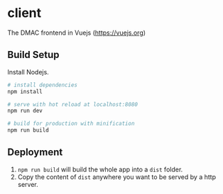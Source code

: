 # client

The DMAC frontend in Vuejs (https://vuejs.org)

## Build Setup
Install Nodejs.

``` bash
# install dependencies
npm install

# serve with hot reload at localhost:8080
npm run dev

# build for production with minification
npm run build

```

## Deployment
1. `npm run build` will build the whole app into a `dist` folder.
2. Copy the content of `dist` anywhere you want to be served by a http server.

